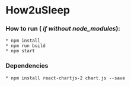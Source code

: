# How2uSleep

### How to run ( _if without node_modules_):
	* npm install
	* npm run build
	* npm start

### Dependencies
	* npm install react-chartjs-2 chart.js --save

